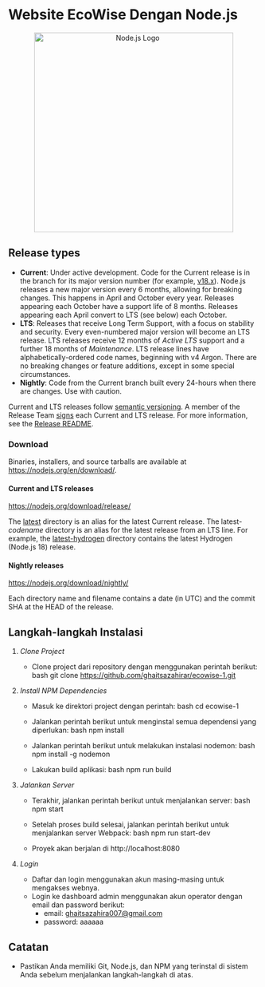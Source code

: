 # Website EcoWise Dengan Node.js
<p align="center"><a href="https://nodejs.org/en" target="_blank"><img src="https://www.vectorlogo.zone/logos/nodejs/nodejs-ar21.svg" width="400" alt="Node.js Logo"></a></p>

## Release types

* **Current**: Under active development. Code for the Current release is in the
  branch for its major version number (for example,
  [v18.x](https://github.com/nodejs/node/tree/v18.x)). Node.js releases a new
  major version every 6 months, allowing for breaking changes. This happens in
  April and October every year. Releases appearing each October have a support
  life of 8 months. Releases appearing each April convert to LTS (see below)
  each October.
* **LTS**: Releases that receive Long Term Support, with a focus on stability
  and security. Every even-numbered major version will become an LTS release.
  LTS releases receive 12 months of _Active LTS_ support and a further 18 months
  of _Maintenance_. LTS release lines have alphabetically-ordered code names,
  beginning with v4 Argon. There are no breaking changes or feature additions,
  except in some special circumstances.
* **Nightly**: Code from the Current branch built every 24-hours when there are
  changes. Use with caution.

Current and LTS releases follow [semantic versioning](https://semver.org). A
member of the Release Team [signs](#release-keys) each Current and LTS release.
For more information, see the
[Release README](https://github.com/nodejs/Release#readme).

### Download

Binaries, installers, and source tarballs are available at
<https://nodejs.org/en/download/>.

#### Current and LTS releases

<https://nodejs.org/download/release/>

The [latest](https://nodejs.org/download/release/latest/) directory is an
alias for the latest Current release. The latest-_codename_ directory is an
alias for the latest release from an LTS line. For example, the
[latest-hydrogen](https://nodejs.org/download/release/latest-hydrogen/)
directory contains the latest Hydrogen (Node.js 18) release.

#### Nightly releases

<https://nodejs.org/download/nightly/>

Each directory name and filename contains a date (in UTC) and the commit
SHA at the HEAD of the release.


## Langkah-langkah Instalasi

1. *Clone Project*

    - Clone project dari repository dengan menggunakan perintah berikut:
        bash
        git clone https://github.com/ghaitsazahirar/ecowise-1.git
        
        
2. *Install NPM Dependencies*
    - Masuk ke direktori project dengan perintah:
	bash
	cd ecowise-1

    - Jalankan perintah berikut untuk menginstal semua dependensi yang diperlukan:
        bash
        npm install
    - Jalankan perintah berikut untuk melakukan instalasi nodemon:
        bash
        npm install -g nodemon
    - Lakukan build aplikasi:
        bash
        npm run build

3. *Jalankan Server*
    - Terakhir, jalankan perintah berikut untuk menjalankan server:
        bash
        npm start
   - Setelah proses build selesai, jalankan perintah berikut untuk menjalankan server Webpack:
        bash
        npm run start-dev
        
    - Proyek akan berjalan di http://localhost:8080

4. *Login*
    - Daftar dan login menggunakan akun masing-masing untuk mengakses webnya.
    - Login ke dashboard admin menggunakan akun operator dengan email dan password berikut:
        - email: ghaitsazahira007@gmail.com
        - password: aaaaaa
## Catatan

-   Pastikan Anda memiliki Git, Node.js, dan NPM yang terinstal di sistem Anda sebelum menjalankan langkah-langkah di atas.
